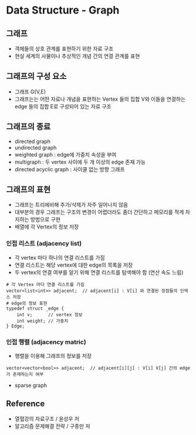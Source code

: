 # Data Structure - Graph

## 그래프
- 객체들의 상호 관계를 표현하기 위한 자료 구조
- 현실 세계의 사물이나 추상적인 개념 간의 연결 관계를 표현

## 그래프의 구성 요소
- 그래프 G(V,E)
- 그래프는는 어떤 자료나 개념을 표현하는 Vertex 들의 집합 V와 이들을 연결하는 edge 들의 집합 E로 구성되어 있는 자료 구조

## 그래프의 종료
- directed graph
- undirected graph
- weighted graph : edge에 가중치 속성을 부여
- multigraph : 두 vertex 사이에 두 개 이상의 edge 존재 가능
- directed acyclic graph : 사이클 없는 방향 그래프

## 그래프의 표현
- 그래프는 트리에비해 추가/삭제가 자주 일어나지 않음
- 대부분의 경우 그래프는 구조의 변경이 어렵더라도 좀더 간단하고 메모리를 적게 차지하는 방법으로 구현
- 배열에 각 Vertex의 정보 저장

### 인접 리스트 (adjacency list)
- 각 vertex 마다 하나의 연결 리스트를 가짐
- 연결 리스트는 해당 vertex에 대한 edge의 목록을 저장
- 두 vertex의 연결 여부를 알기 위해 연결 리스트를 탐색해야 함 (연산 속도 느림)
```shell
# 각 Vertex 마다 연결 리스트를 가짐
vector<list<int>> adjacent;  // adjacent[i] : V[i] 와 연결된 정점들의 인덱스 저장
# edge의 정보 표현
typedef struct _edge {
	int v;      // vertex 정보
	int weight; // 가중치
} Edge;
```
### 인접 행렬 (adjacency matric)
- 행렬을 이용해 그래프의 정보를 저장
```shell
vector<vector<bool>> adjacent;  // adjacent[i][j] : V[i] V[j] 간의 edge가 존재하는지 여부
```
- sparse graph

## Reference
* 열혈강의 자료구조 / 윤성우 저
* 알고리즘 문제해결 전략 / 구종만 저
